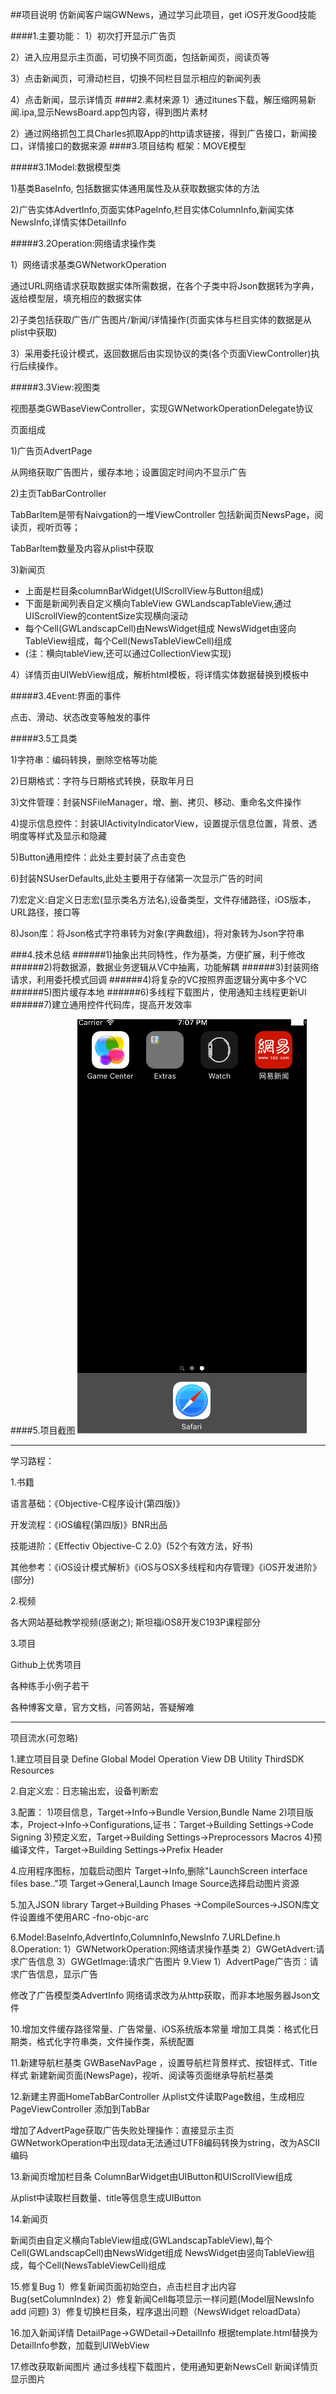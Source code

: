 ##项目说明
仿新闻客户端GWNews，通过学习此项目，get iOS开发Good技能

####1.主要功能：
1）初次打开显示广告页

2）进入应用显示主页面，可切换不同页面，包括新闻页，阅读页等

3）点击新闻页，可滑动栏目，切换不同栏目显示相应的新闻列表

4）点击新闻，显示详情页
####2.素材来源
1）通过itunes下载，解压缩网易新闻.ipa,显示NewsBoard.app包内容，得到图片素材

2）通过网络抓包工具Charles抓取App的http请求链接，得到广告接口，新闻接口，详情接口的数据来源
####3.项目结构
框架：MOVE模型

#####3.1Model:数据模型类

1)基类BaseInfo, 包括数据实体通用属性及从获取数据实体的方法

2)广告实体AdvertInfo,页面实体PageInfo,栏目实体ColumnInfo,新闻实体NewsInfo,详情实体DetailInfo

#####3.2Operation:网络请求操作类

1）网络请求基类GWNetworkOperation

通过URL网络请求获取数据实体所需数据，在各个子类中将Json数据转为字典，返给模型层，填充相应的数据实体

2)子类包括获取广告/广告图片/新闻/详情操作(页面实体与栏目实体的数据是从plist中获取)

3）采用委托设计模式，返回数据后由实现协议的类(各个页面ViewController)执行后续操作。

#####3.3View:视图类

视图基类GWBaseViewController，实现GWNetworkOperationDelegate协议

页面组成

1)广告页AdvertPage

从网络获取广告图片，缓存本地；设置固定时间内不显示广告

2)主页TabBarController

TabBarItem是带有Naivgation的一堆ViewController
包括新闻页NewsPage，阅读页，视听页等；

TabBarItem数量及内容从plist中获取

3)新闻页

- 上面是栏目条columnBarWidget(UIScrollView与Button组成)
- 下面是新闻列表自定义横向TableView
GWLandscapTableView,通过UIScrollView的contentSize实现横向滚动
- 每个Cell(GWLandscapCell)由NewsWidget组成
NewsWidget由竖向TableView组成，每个Cell(NewsTableViewCell)组成
- (注：横向tableView,还可以通过CollectionView实现)

4）详情页由UIWebView组成，解析html模板，将详情实体数据替换到模板中

#####3.4Event:界面的事件

点击、滑动、状态改变等触发的事件

#####3.5工具类

1)字符串：编码转换，删除空格等功能

2)日期格式：字符与日期格式转换，获取年月日

3)文件管理：封装NSFileManager，增、删、拷贝、移动、重命名文件操作

4)提示信息控件：封装UIActivityIndicatorView，设置提示信息位置，背景、透明度等样式及显示和隐藏

5)Button通用控件：此处主要封装了点击变色

6)封装NSUserDefaults,此处主要用于存储第一次显示广告的时间

7)宏定义:自定义日志宏(显示类名方法名),设备类型，文件存储路径，iOS版本，URL路径，接口等

8)Json库：将Json格式字符串转为对象(字典数组)，将对象转为Json字符串


###4.技术总结
######1)抽象出共同特性，作为基类，方便扩展，利于修改
######2)将数据源，数据业务逻辑从VC中抽离，功能解耦
######3)封装网络请求，利用委托模式回调
######4)将复杂的VC按照界面逻辑分离中多个VC
######5)图片缓存本地
######6)多线程下载图片，使用通知主线程更新UI
######7)建立通用控件代码库，提高开发效率


####5.项目截图
![](https://github.com/VivyGuo/GWNews/raw/master/Screenshot/NewsReader.gif)

---

学习路程：

1.书籍

语言基础：《Objective-C程序设计(第四版)》

开发流程：《iOS编程(第四版)》BNR出品

技能进阶：《Effectiv Objective-C 2.0》(52个有效方法，好书)

其他参考：《iOS设计模式解析》《iOS与OSX多线程和内存管理》《iOS开发进阶》(部分)

2.视频 

各大网站基础教学视频(感谢之);
斯坦福iOS8开发C193P课程部分

3.项目

Github上优秀项目

各种练手小例子若干

各种博客文章，官方文档，问答网站，答疑解难

---

项目流水(可忽略)

1.建立项目目录
Define Global
Model Operation View
DB Utility ThirdSDK Resources 

2.自定义宏：日志输出宏，设备判断宏

3.配置：
1)项目信息，Target->Info->Bundle Version,Bundle Name
2)项目版本，Project->Info->Configurations,证书：Target->Building Settings->Code Signing
3)预定义宏，Target->Building Settings->Preprocessors Macros
4)预编译文件，Target->Building Settings->Prefix Header

4.应用程序图标，加载启动图片
Target->Info,删除"LaunchScreen interface files base.."项
Target->General,Launch Image Source选择启动图片资源

5.加入JSON library
Target->Building Phases ->CompileSources->JSON库文件设置维不使用ARC -fno-objc-arc

6.Model:BaseInfo,AdvertInfo,ColumnInfo,NewsInfo
7.URLDefine.h
8.Operation:
1）GWNetworkOperation:网络请求操作基类
2）GWGetAdvert:请求广告信息
3）GWGetImage:请求广告图片
9.View
1）AdvertPage广告页：请求广告信息，显示广告

修改了广告模型类AdvertInfo
网络请求改为从http获取，而非本地服务器Json文件

10.增加文件缓存路径常量、广告常量、iOS系统版本常量
增加工具类：格式化日期类，格式化字符串类，文件操作类，系统配置

11.新建导航栏基类 GWBaseNavPage ，设置导航栏背景样式、按钮样式、Title样式
新建新闻页面(NewsPage)，视听、阅读等页面继承导航栏基类

12.新建主界面HomeTabBarController
从plist文件读取Page数组，生成相应PageViewController 添加到TabBar

增加了AdvertPage获取广告失败处理操作：直接显示主页
GWNetworkOperation中出现data无法通过UTF8编码转换为string，改为ASCII编码

13.新闻页增加栏目条
ColumnBarWidget由UIButton和UIScrollView组成

从plist中读取栏目数量、title等信息生成UIButton

14.新闻页

新闻页由自定义横向TableView组成(GWLandscapTableView),每个Cell(GWLandscapCell)由NewsWidget组成
NewsWidget由竖向TableView组成，每个Cell(NewsTableViewCell)组成

15.修复Bug
1）修复新闻页面初始空白，点击栏目才出内容Bug(setColumnIndex)
2）修复新闻Cell每项显示一样问题(Model层NewsInfo add 问题)
3）修复切换栏目条，程序退出问题（NewsWidget reloadData）

16.加入新闻详情
DetailPage->GWDetail->DetailInfo
根据template.html替换为DetailInfo参数，加载到UIWebView

17.修改获取新闻图片
通过多线程下载图片，使用通知更新NewsCell
新闻详情页显示图片











